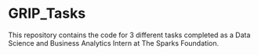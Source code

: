# GRIP_Tasks
This repository contains the code for 3 different tasks completed as a Data Science and Business Analytics Intern at The Sparks Foundation.
